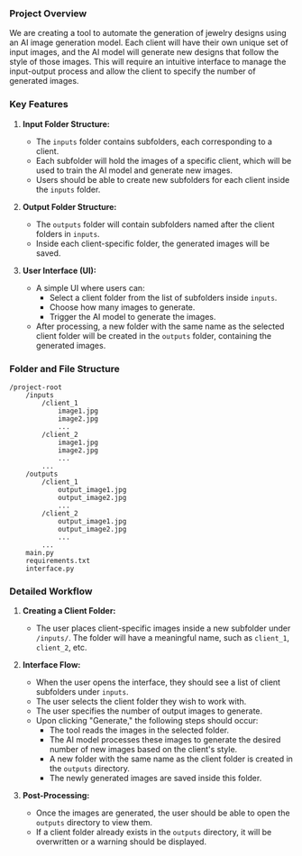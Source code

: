 ### **Project Overview**
We are creating a tool to automate the generation of jewelry designs using an AI image generation model. Each client will have their own unique set of input images, and the AI model will generate new designs that follow the style of those images. This will require an intuitive interface to manage the input-output process and allow the client to specify the number of generated images.

### **Key Features**
1. **Input Folder Structure:**
   - The `inputs` folder contains subfolders, each corresponding to a client. 
   - Each subfolder will hold the images of a specific client, which will be used to train the AI model and generate new images.
   - Users should be able to create new subfolders for each client inside the `inputs` folder.

2. **Output Folder Structure:**
   - The `outputs` folder will contain subfolders named after the client folders in `inputs`.
   - Inside each client-specific folder, the generated images will be saved.

3. **User Interface (UI):**
   - A simple UI where users can:
     - Select a client folder from the list of subfolders inside `inputs`.
     - Choose how many images to generate.
     - Trigger the AI model to generate the images.
   - After processing, a new folder with the same name as the selected client folder will be created in the `outputs` folder, containing the generated images.

### **Folder and File Structure**
```
/project-root
    /inputs
        /client_1
            image1.jpg
            image2.jpg
            ...
        /client_2
            image1.jpg
            image2.jpg
            ...
        ...
    /outputs
        /client_1
            output_image1.jpg
            output_image2.jpg
            ...
        /client_2
            output_image1.jpg
            output_image2.jpg
            ...
        ...
    main.py
    requirements.txt
    interface.py
```



### **Detailed Workflow**

1. **Creating a Client Folder:**
   - The user places client-specific images inside a new subfolder under `/inputs/`. The folder will have a meaningful name, such as `client_1`, `client_2`, etc.

2. **Interface Flow:**
   - When the user opens the interface, they should see a list of client subfolders under `inputs`.
   - The user selects the client folder they wish to work with.
   - The user specifies the number of output images to generate.
   - Upon clicking "Generate," the following steps should occur:
     - The tool reads the images in the selected folder.
     - The AI model processes these images to generate the desired number of new images based on the client's style.
     - A new folder with the same name as the client folder is created in the `outputs` directory.
     - The newly generated images are saved inside this folder.

3. **Post-Processing:**
   - Once the images are generated, the user should be able to open the `outputs` directory to view them.
   - If a client folder already exists in the `outputs` directory, it will be overwritten or a warning should be displayed.

